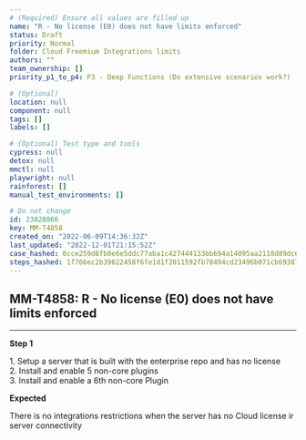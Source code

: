 ```yaml
---
# (Required) Ensure all values are filled up
name: "R - No license (E0) does not have limits enforced"
status: Draft
priority: Normal
folder: Cloud Freemium Integrations limits
authors: ""
team_ownership: []
priority_p1_to_p4: P3 - Deep Functions (Do extensive scenarios work?)

# (Optional)
location: null
component: null
tags: []
labels: []

# (Optional) Test type and tools
cypress: null
detox: null
mmctl: null
playwright: null
rainforest: []
manual_test_environments: []

# Do not change
id: 23828866
key: MM-T4858
created_on: "2022-06-09T14:36:32Z"
last_updated: "2022-12-01T21:15:52Z"
case_hashed: 0cce259d8fb0e6e5ddc77aba1c427444133bb694a14095aa2118d89dc6c4f65885ed8baf1ce0fe7ccabc161be63f36b8
steps_hashed: 1f766ec2b39622458f6fe1d1f2011592fb78494cd23496b071cb6938702515c4cce479061979163444babdd60c208503
---
```


<!-- (Auto-generated) Based on frontmatter's "key" and "name" -->

## MM-T4858: R - No license (E0) does not have limits enforced

---

**Step 1**

1\. Setup a server that is built with the enterprise repo and has no license\
2\. Install and enable 5 non-core plugins\
3\. Install and enable a 6th non-core Plugin

**Expected**

There is no integrations restrictions when the server has no Cloud license ir server connectivity

